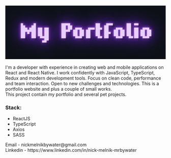 ![myPortfolio](https://github.com/mrbywater/bywater/blob/main/portfReadme.gif)
<div style="">I'm a developer with experience in creating web and mobile applications on React and React Native. I work confidently with JavaScript, TypeScript, Redux and modern development tools. Focus on clean code, performance and team interaction. Open to new challenges and technologies. This is a portfolio website and plus a couple of small works.</div>
<div>This project contain my portfolio and several pet projects.</div>
<h3>Stack: </h3>
<ul>
    <li>ReactJS</li>
    <li>TypeScript</li>
    <li>Axios</li>
    <li>SASS</li>
</ul>

<div>Email - nickmelnikbywater@gmail.com</div>
Linkedin - https://www.linkedin.com/in/nick-melnik-mrbywater